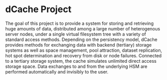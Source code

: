 # dCache Project

The goal of this project is to provide a system for storing and retrieving huge amounts of data,
distributed among a large number of heterogenous server nodes, under a single virtual filesystem
tree with a variety of standard access methods. Depending on the persistency model, dCache provides
methods for exchanging data with backend (tertiary) storage systems as well as space management,
pool attraction, dataset replication, hot spot determination and recovery from disk or node failures.
Connected to a tertiary storage system, the cache simulates unlimited direct access storage space.
Data exchanges to and from the underlying HSM are performed automatically and invisibly to the user.
